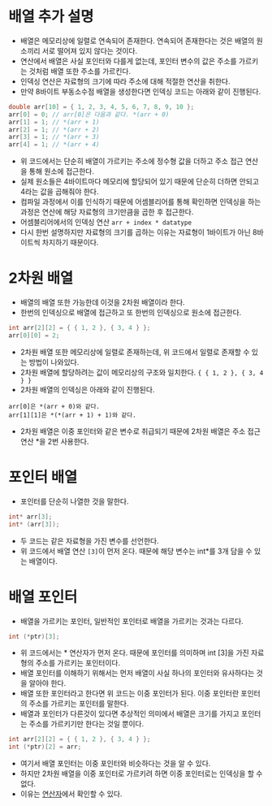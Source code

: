 # 배열 추가 설명
- 배열은 메모리상에 일렬로 연속되어 존재한다. 연속되어 존재한다는 것은 배열의 원소끼리 서로 떨어져 있지 않다는 것이다.
- 연산에서 배열은 사실 포인터와 다를게 없는데, 포인터 변수의 값은 주소를 가르키는 것처럼 배열 또한 주소를 가르킨다.
- 인덱싱 연산은 자료형의 크기에 따라 주소에 대해 적절한 연산을 취한다.
- 만약 8바이트 부동소수점 배열을 생성한다면 인덱싱 코드는 아래와 같이 진행된다.

```cpp
double arr[10] = { 1, 2, 3, 4, 5, 6, 7, 8, 9, 10 };
arr[0] = 0; // arr[0]은 다음과 같다. *(arr + 0)
arr[1] = 1; // *(arr + 1)
arr[2] = 1; // *(arr + 2)
arr[3] = 1; // *(arr + 3)
arr[4] = 1; // *(arr + 4)
```

- 위 코드에서는 단순히 배열이 가르키는 주소에 정수형 값을 더하고 주소 접근 연산을 통해 원소에 접근한다.
- 실제 원소들은 4바이트마다 메모리에 할당되어 있기 때문에 단순히 더하면 안되고 4라는 값을 곱해줘야 한다.
- 컴파일 과정에서 이를 인식하기 때문에 어셈블리어를 통해 확인하면 인덱싱을 하는 과정은 연산에 해당 자료형의 크기만큼을 곱한 후 접근한다.
- 어셈블리어에서의 인덱싱 연산 ```arr + index * datatype```
- 다시 한번 설명하지만 자료형의 크기를 곱하는 이유는 자료형이 1바이트가 아닌 8바이트씩 차지하기 때문이다.
# 2차원 배열
- 배열의 배열 또한 가능한데 이것을 2차원 배열이라 한다.
- 한번의 인덱싱으로 배열에 접근하고 또 한번의 인덱싱으로 원소에 접근한다.

```cpp
int arr[2][2] = { { 1, 2 }, { 3, 4 } };
arr[0][0] = 2;
```

- 2차원 배열 또한 메모리상에 일렬로 존재하는데, 위 코드에서 일렬로 존재할 수 있는 방법이 나와있다.
- 2차원 배열에 할당하려는 값이 메모리상의 구조와 일치한다. ```{ { 1, 2 }, { 3, 4 } }```
- 2차원 배열의 인덱싱은 아래와 같이 진행된다.

```
arr[0]은 *(arr + 0)와 같다.
arr[1][1]은 *(*(arr + 1) + 1)와 같다.
```

- 2차원 배열은 이중 포인터와 같은 변수로 취급되기 때문에 2차원 배열은 주소 접근 연산 *을 2번 사용한다.
# 포인터 배열
- 포인터를 단순히 나열한 것을 말한다.

```cpp
int* arr[3];
int* (arr[3]);
```

- 두 코드는 같은 자료형을 가진 변수를 선언한다.
- 위 코드에서 배열 연산 ```[3]```이 먼저 온다. 때문에 해당 변수는 int*를 3개 담을 수 있는 배열이다.
# 배열 포인터
- 배열을 가르키는 포인터, 일반적인 포인터로 배열을 가르키는 것과는 다르다.

```cpp
int (*ptr)[3];
```

- 위 코드에서는 * 연산자가 먼저 온다. 때문에 포인터를 의미하며 int [3]을 가진 자료형의 주소를 가르키는 포인터이다.
- 배열 포인터를 이해하기 위해서는 먼저 배열이 사실 하나의 포인터와 유사하다는 것을 알아야 한다.
- 배열 또한 포인터라고 한다면 위 코드는 이중 포인터가 된다. 이중 포인터란 포인터의 주소를 가르키는 포인터를 말한다.
- 배열과 포인터가 다른것이 있다면 추상적인 의미에서 배열은 크기를 가지고 포인터는 주소를 가르키기만 한다는 것일 뿐이다.

```cpp
int arr[2][2] = { { 1, 2 }, { 3, 4 } };
int (*ptr)[2] = arr;
```

- 여기서 배열 포인터는 이중 포인터와 비슷하다는 것을 알 수 있다.
- 하지만 2차원 배열을 이중 포인터로 가르키려 하면 이중 포인터로는 인덱싱을 할 수 없다.
- 이유는 [연산자](./Operator.md)에서 확인할 수 있다.